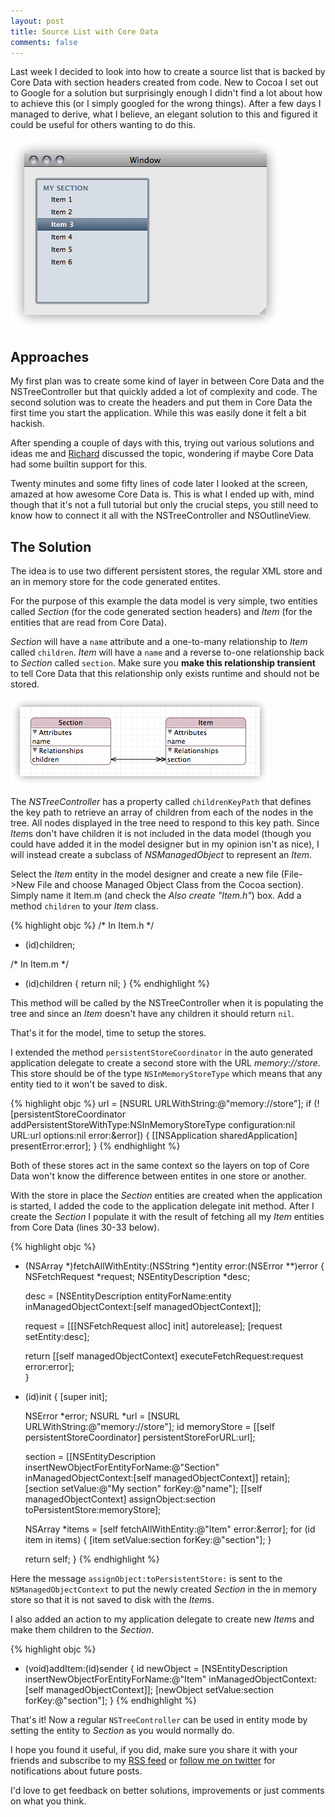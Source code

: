 ```yaml
---
layout: post
title: Source List with Core Data
comments: false
---
```

Last week I decided to look into how to create a source list that is backed by Core Data with section headers created from code. New to Cocoa I set out to Google for a solution but surprisingly enough I didn't find a lot about how to achieve this (or I simply googled for the wrong things). After a few days I managed to derive, what I believe, an elegant solution to this and figured it could be useful for others wanting to do this.

![The planned source list](/images/posts/sl-cd-result.png)

Approaches
----------
My first plan was to create some kind of layer in between Core Data and the NSTreeController but that quickly added a lot of complexity and code. The second solution was to create the headers and put them in Core Data the first time you start the application. While this was easily done it felt a bit hackish.

After spending a couple of days with this, trying out various solutions and ideas me and [Richard](http://twitter.com/rhult) discussed the topic, wondering if maybe Core Data had some builtin support for this.

Twenty minutes and some fifty lines of code later I looked at the screen, amazed at how awesome Core Data is. This is what I ended up with, mind though that it's not a full tutorial but only the crucial steps, you still need to know how to connect it all with the NSTreeController and NSOutlineView.

The Solution
------------
The idea is to use two different persistent stores, the regular XML store and an in memory store for the code generated entites.

For the purpose of this example the data model is very simple, two entities called *Section* (for the code generated section headers) and *Item* (for the entities that are read from Core Data). 

*Section* will have a `name` attribute and a one-to-many relationship to *Item* called `children`. *Item* will have a `name` and a reverse to-one relationship back to *Section* called `section`. Make sure you **make this relationship transient** to tell Core Data that this relationship only exists runtime and should not be stored.
 
![The data model](/images/posts/sl-cd-datamodel1.png)

The *NSTreeController* has a property called `childrenKeyPath` that defines the key path to retrieve an array of children from each of the nodes in the tree. All nodes displayed in the tree need to respond to this key path. Since *Item*s don't have children it is not included in the data model (though you could have added it in the model designer but in my opinion isn't as nice), I will instead create a subclass of *NSManagedObject* to represent an *Item*. 

Select the *Item* entity in the model designer and create a new file (File->New File and choose Managed Object Class from the Cocoa section). Simply name it Item.m (and check the *Also create "Item.h"*) box. Add a method `children` to your *Item* class.

{% highlight objc %}
/* In Item.h */
- (id)children;

/* In Item.m */
- (id)children 
{
    return nil;
}
{% endhighlight %}

This method will be called by the NSTreeController when it is populating the tree and since an *Item* doesn't have any children it should return `nil`.

That's it for the model, time to setup the stores.

I extended the method `persistentStoreCoordinator` in the auto generated application delegate to create a second store with the URL _memory://store_. This store should be of the type `NSInMemoryStoreType` which means that any entity tied to it won't be saved to disk. 

{% highlight objc %}
url = [NSURL URLWithString:@"memory://store"];
if (![persistentStoreCoordinator addPersistentStoreWithType:NSInMemoryStoreType
                                              configuration:nil
                                                        URL:url
                                                    options:nil
                                                      error:&error]) {
    [[NSApplication sharedApplication] presentError:error];
}
{% endhighlight %}

Both of these stores act in the same context so the layers on top of Core Data won't know the difference between entites in one store or another.

With the store in place the *Section* entities are created when the application is started, I added the code to the application delegate init method. After I create the *Section* I populate it with the result of fetching all my *Item* entities from Core Data (lines 30-33 below).

{% highlight objc %}
- (NSArray *)fetchAllWithEntity:(NSString *)entity
                          error:(NSError **)error
{
    NSFetchRequest *request;
    NSEntityDescription *desc;

    desc = [NSEntityDescription entityForName:entity
                       inManagedObjectContext:[self managedObjectContext]];

    request = [[[NSFetchRequest alloc] init] autorelease];
    [request setEntity:desc];

    return [[self managedObjectContext] executeFetchRequest:request error:error];	
}

- (id)init
{
    [super init];

    NSError *error;
    NSURL *url = [NSURL URLWithString:@"memory://store"];
    id memoryStore = [[self persistentStoreCoordinator] persistentStoreForURL:url];

    section = [[NSEntityDescription insertNewObjectForEntityForName:@"Section"
                                             inManagedObjectContext:[self managedObjectContext]] retain];
    [section setValue:@"My section" forKey:@"name"];
    [[self managedObjectContext] assignObject:section
                            toPersistentStore:memoryStore];

    NSArray *items = [self fetchAllWithEntity:@"Item" error:&error];
    for (id item in items) {
        [item setValue:section forKey:@"section"];
    }

    return self;
}
{% endhighlight %}

Here the message `assignObject:toPersistentStore:` is sent to the `NSManagedObjectContext` to put the newly created *Section* in the in memory store so that it is not saved to disk with the *Item*s.

I also added an action to my application delegate to create new *Item*s and make them children to the *Section*.

{% highlight objc %}
- (void)addItem:(id)sender
{
    id newObject = [NSEntityDescription insertNewObjectForEntityForName:@"Item"
                                                 inManagedObjectContext:[self managedObjectContext]];
    [newObject setValue:section forKey:@"section"];
}
{% endhighlight %}

That's it! Now a regular `NSTreeController` can be used in entity mode by setting the entity to _Section_ as you would normally do.

I hope you found it useful, if you did, make sure you share it with your friends and subscribe to my [RSS feed](http://micke.hallendal.net/atom.xml) or [follow me on twitter](http://twitter.com/mhallendal) for notifications about future posts.

I'd love to get feedback on better solutions, improvements or just comments on what you think.

